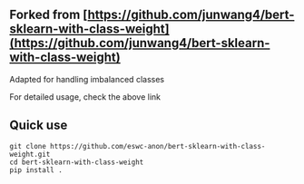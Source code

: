 ## Forked from [https://github.com/junwang4/bert-sklearn-with-class-weight](https://github.com/junwang4/bert-sklearn-with-class-weight)

Adapted for handling imbalanced classes

For detailed usage, check the above link

## Quick use

```
git clone https://github.com/eswc-anon/bert-sklearn-with-class-weight.git
cd bert-sklearn-with-class-weight
pip install .
```
